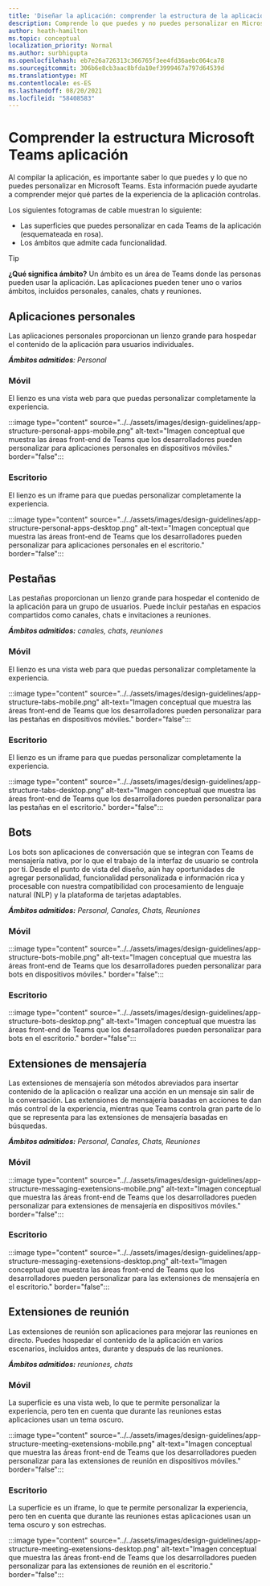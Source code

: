 ```yaml
---
title: 'Diseñar la aplicación: comprender la estructura de la aplicación'
description: Comprende lo que puedes y no puedes personalizar en Microsoft Teams al diseñar la aplicación.
author: heath-hamilton
ms.topic: conceptual
localization_priority: Normal
ms.author: surbhigupta
ms.openlocfilehash: eb7e26a726313c366765f3ee4fd36aebc064ca78
ms.sourcegitcommit: 306b6e8cb3aac8bfda10ef3999467a797d64539d
ms.translationtype: MT
ms.contentlocale: es-ES
ms.lasthandoff: 08/20/2021
ms.locfileid: "58408583"
---
```

# <a name="understand-the-microsoft-teams-app-structure"></a>Comprender la estructura Microsoft Teams aplicación

Al compilar la aplicación, es importante saber lo que puedes y lo que no puedes personalizar en Microsoft Teams. Esta información puede ayudarte a comprender mejor qué partes de la experiencia de la aplicación controlas.

Los siguientes fotogramas de cable muestran lo siguiente:

* Las superficies que puedes personalizar en cada Teams de la aplicación (esquemateada en rosa).
* Los ámbitos que admite cada funcionalidad.

> [!TIP]
> **¿Qué significa ámbito?** Un ámbito es un área de Teams donde las personas pueden usar la aplicación. Las aplicaciones pueden tener uno o varios ámbitos, incluidos personales, canales, chats y reuniones.

## <a name="personal-apps"></a>Aplicaciones personales

Las aplicaciones personales proporcionan un lienzo grande para hospedar el contenido de la aplicación para usuarios individuales.

***Ámbitos admitidos**: Personal*

### <a name="mobile"></a>Móvil

El lienzo es una vista web para que puedas personalizar completamente la experiencia.

:::image type="content" source="../../assets/images/design-guidelines/app-structure-personal-apps-mobile.png" alt-text="Imagen conceptual que muestra las áreas front-end de Teams que los desarrolladores pueden personalizar para aplicaciones personales en dispositivos móviles." border="false":::

### <a name="desktop"></a>Escritorio

El lienzo es un iframe para que puedas personalizar completamente la experiencia.

:::image type="content" source="../../assets/images/design-guidelines/app-structure-personal-apps-desktop.png" alt-text="Imagen conceptual que muestra las áreas front-end de Teams que los desarrolladores pueden personalizar para aplicaciones personales en el escritorio." border="false":::

## <a name="tabs"></a>Pestañas

Las pestañas proporcionan un lienzo grande para hospedar el contenido de la aplicación para un grupo de usuarios. Puede incluir pestañas en espacios compartidos como canales, chats e invitaciones a reuniones.

***Ámbitos admitidos:** canales, chats, reuniones*

### <a name="mobile"></a>Móvil

El lienzo es una vista web para que puedas personalizar completamente la experiencia.

:::image type="content" source="../../assets/images/design-guidelines/app-structure-tabs-mobile.png" alt-text="Imagen conceptual que muestra las áreas front-end de Teams que los desarrolladores pueden personalizar para las pestañas en dispositivos móviles." border="false":::

### <a name="desktop"></a>Escritorio

El lienzo es un iframe para que puedas personalizar completamente la experiencia.

:::image type="content" source="../../assets/images/design-guidelines/app-structure-tabs-desktop.png" alt-text="Imagen conceptual que muestra las áreas front-end de Teams que los desarrolladores pueden personalizar para las pestañas en el escritorio." border="false":::

## <a name="bots"></a>Bots

Los bots son aplicaciones de conversación que se integran con Teams de mensajería nativa, por lo que el trabajo de la interfaz de usuario se controla por ti. Desde el punto de vista del diseño, aún hay oportunidades de agregar personalidad, funcionalidad personalizada e información rica y procesable con nuestra compatibilidad con procesamiento de lenguaje natural (NLP) y la plataforma de tarjetas adaptables.

***Ámbitos admitidos:** Personal, Canales, Chats, Reuniones*

### <a name="mobile"></a>Móvil

:::image type="content" source="../../assets/images/design-guidelines/app-structure-bots-mobile.png" alt-text="Imagen conceptual que muestra las áreas front-end de Teams que los desarrolladores pueden personalizar para bots en dispositivos móviles." border="false":::

### <a name="desktop"></a>Escritorio

:::image type="content" source="../../assets/images/design-guidelines/app-structure-bots-desktop.png" alt-text="Imagen conceptual que muestra las áreas front-end de Teams que los desarrolladores pueden personalizar para bots en el escritorio." border="false":::

## <a name="messaging-extensions"></a>Extensiones de mensajería

Las extensiones de mensajería son métodos abreviados para insertar contenido de la aplicación o realizar una acción en un mensaje sin salir de la conversación. Las extensiones de mensajería basadas en acciones te dan más control de la experiencia, mientras que Teams controla gran parte de lo que se representa para las extensiones de mensajería basadas en búsquedas.

***Ámbitos admitidos:** Personal, Canales, Chats, Reuniones*

### <a name="mobile"></a>Móvil

:::image type="content" source="../../assets/images/design-guidelines/app-structure-messaging-exetensions-mobile.png" alt-text="Imagen conceptual que muestra las áreas front-end de Teams que los desarrolladores pueden personalizar para extensiones de mensajería en dispositivos móviles." border="false":::

### <a name="desktop"></a>Escritorio

:::image type="content" source="../../assets/images/design-guidelines/app-structure-messaging-exetensions-desktop.png" alt-text="Imagen conceptual que muestra las áreas front-end de Teams que los desarrolladores pueden personalizar para las extensiones de mensajería en el escritorio." border="false":::

## <a name="meeting-extensions"></a>Extensiones de reunión

Las extensiones de reunión son aplicaciones para mejorar las reuniones en directo. Puedes hospedar el contenido de la aplicación en varios escenarios, incluidos antes, durante y después de las reuniones.

***Ámbitos admitidos:** reuniones, chats*

### <a name="mobile"></a>Móvil

La superficie es una vista web, lo que te permite personalizar la experiencia, pero ten en cuenta que durante las reuniones estas aplicaciones usan un tema oscuro.

:::image type="content" source="../../assets/images/design-guidelines/app-structure-meeting-exetensions-mobile.png" alt-text="Imagen conceptual que muestra las áreas front-end de Teams que los desarrolladores pueden personalizar para las extensiones de reunión en dispositivos móviles." border="false":::

### <a name="desktop"></a>Escritorio

La superficie es un iframe, lo que te permite personalizar la experiencia, pero ten en cuenta que durante las reuniones estas aplicaciones usan un tema oscuro y son estrechas.

:::image type="content" source="../../assets/images/design-guidelines/app-structure-meeting-exetensions-desktop.png" alt-text="Imagen conceptual que muestra las áreas front-end de Teams que los desarrolladores pueden personalizar para las extensiones de reunión en el escritorio." border="false":::
